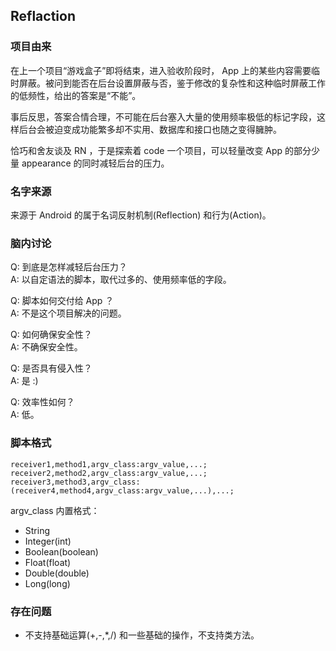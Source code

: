 ## Reflaction
### 项目由来
在上一个项目“游戏盒子”即将结束，进入验收阶段时， App 上的某些内容需要临时屏蔽。被问到能否在后台设置屏蔽与否，鉴于修改的复杂性和这种临时屏蔽工作的低频性，给出的答案是“不能”。

事后反思，答案合情合理，不可能在后台塞入大量的使用频率极低的标记字段，这样后台会被迫变成功能繁多却不实用、数据库和接口也随之变得臃肿。

恰巧和舍友谈及 RN ，于是探索着 code 一个项目，可以轻量改变 App 的部分少量 appearance 的同时减轻后台的压力。

### 名字来源
来源于 Android 的属于名词反射机制(Reflection) 和行为(Action)。

### 脑内讨论
Q: 到底是怎样减轻后台压力？<br />
A: 以自定语法的脚本，取代过多的、使用频率低的字段。

Q: 脚本如何交付给 App ？<br />
A: 不是这个项目解决的问题。

Q: 如何确保安全性？<br />
A: 不确保安全性。

Q: 是否具有侵入性？<br />
A: 是 :)

Q: 效率性如何？<br />
A: 低。



### 脚本格式
```
receiver1,method1,argv_class:argv_value,...;
receiver2,method2,argv_class:argv_value,...;
receiver3,method3,argv_class:(receiver4,method4,argv_class:argv_value,...),...;
```

argv_class 内置格式：
- String
- Integer(int)
- Boolean(boolean)
- Float(float)
- Double(double)
- Long(long)

### 存在问题
- 不支持基础运算(+,-,\*,/) 和一些基础的操作，不支持类方法。